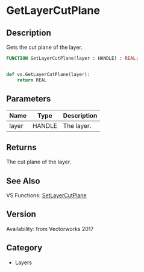 # GetLayerCutPlane

## Description
Gets the cut plane of the layer.

```pascal
FUNCTION GetLayerCutPlane(layer : HANDLE) : REAL;
```

```python

def vs.GetLayerCutPlane(layer):
    return REAL
```

## Parameters
|Name|Type|Description|
|---|---|---|
|layer|HANDLE|The layer.|

## Returns
The cut plane of the layer.

## See Also
VS Functions:
[SetLayerCutPlane](SetLayerCutPlane.md)

## Version
Availability: from Vectorworks 2017
## Category
* Layers


